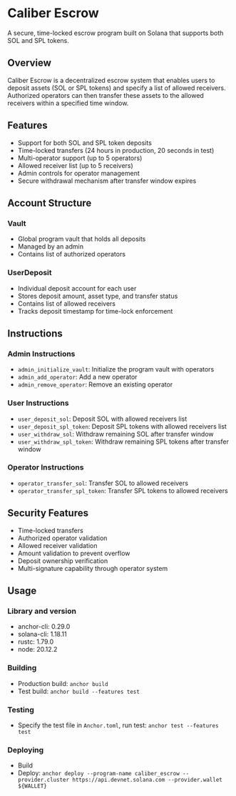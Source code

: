 # Caliber Escrow

A secure, time-locked escrow program built on Solana that supports both SOL and SPL tokens.

## Overview

Caliber Escrow is a decentralized escrow system that enables users to deposit assets (SOL or SPL tokens) and specify a list of allowed receivers. Authorized operators can then transfer these assets to the allowed receivers within a specified time window.

## Features

- Support for both SOL and SPL token deposits
- Time-locked transfers (24 hours in production, 20 seconds in test)
- Multi-operator support (up to 5 operators)
- Allowed receiver list (up to 5 receivers)
- Admin controls for operator management
- Secure withdrawal mechanism after transfer window expires

## Account Structure

### Vault
- Global program vault that holds all deposits
- Managed by an admin
- Contains list of authorized operators

### UserDeposit
- Individual deposit account for each user
- Stores deposit amount, asset type, and transfer status
- Contains list of allowed receivers
- Tracks deposit timestamp for time-lock enforcement

## Instructions

### Admin Instructions
- `admin_initialize_vault`: Initialize the program vault with operators
- `admin_add_operator`: Add a new operator
- `admin_remove_operator`: Remove an existing operator

### User Instructions
- `user_deposit_sol`: Deposit SOL with allowed receivers list
- `user_deposit_spl_token`: Deposit SPL tokens with allowed receivers list
- `user_withdraw_sol`: Withdraw remaining SOL after transfer window
- `user_withdraw_spl_token`: Withdraw remaining SPL tokens after transfer window

### Operator Instructions
- `operator_transfer_sol`: Transfer SOL to allowed receivers
- `operator_transfer_spl_token`: Transfer SPL tokens to allowed receivers

## Security Features

- Time-locked transfers
- Authorized operator validation
- Allowed receiver validation
- Amount validation to prevent overflow
- Deposit ownership verification
- Multi-signature capability through operator system

## Usage

### Library and version
- anchor-cli: 0.29.0
- solana-cli: 1.18.11
- rustc: 1.79.0
- node: 20.12.2

### Building
- Production build: `anchor build`
- Test build: `anchor build --features test`

### Testing
- Specify the test file in `Anchor.toml`, run test: `anchor test --features test`

### Deploying
- Build 
- Deploy: `anchor deploy --program-name caliber_escrow --provider.cluster https://api.devnet.solana.com --provider.wallet ${WALLET}` 